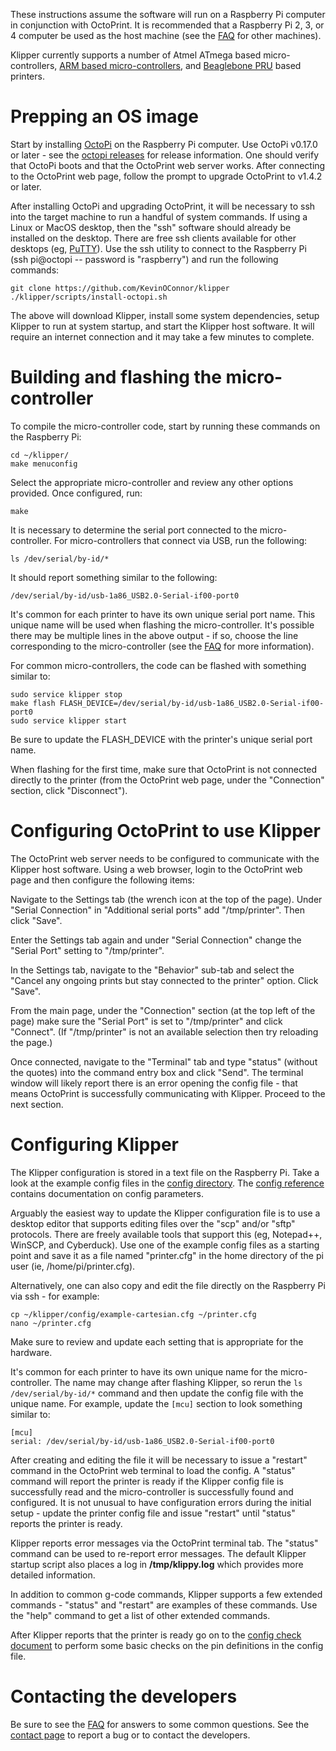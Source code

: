 These instructions assume the software will run on a Raspberry Pi computer in
conjunction with OctoPrint. It is recommended that a Raspberry Pi 2, 3, or 4
computer be used as the host machine (see the
[FAQ](FAQ.md#can-i-run-klipper-on-something-other-than-a-raspberry-pi-3) for
other machines).

Klipper currently supports a number of Atmel ATmega based micro-controllers,
[ARM based micro-controllers](Features.md#step-benchmarks), and
[Beaglebone PRU](beaglebone.md) based printers.

# Prepping an OS image

Start by installing [OctoPi](https://github.com/guysoft/OctoPi) on the Raspberry
Pi computer. Use OctoPi v0.17.0 or later - see the
[octopi releases](https://github.com/guysoft/OctoPi/releases) for release
information. One should verify that OctoPi boots and that the OctoPrint web
server works. After connecting to the OctoPrint web page, follow the prompt to
upgrade OctoPrint to v1.4.2 or later.

After installing OctoPi and upgrading OctoPrint, it will be necessary to ssh
into the target machine to run a handful of system commands. If using a Linux or
MacOS desktop, then the "ssh" software should already be installed on the
desktop. There are free ssh clients available for other desktops (eg,
[PuTTY](https://www.chiark.greenend.org.uk/~sgtatham/putty/)). Use the ssh
utility to connect to the Raspberry Pi (ssh pi@octopi -- password is
"raspberry") and run the following commands:

```
git clone https://github.com/KevinOConnor/klipper
./klipper/scripts/install-octopi.sh
```

The above will download Klipper, install some system dependencies, setup Klipper
to run at system startup, and start the Klipper host software. It will require
an internet connection and it may take a few minutes to complete.

# Building and flashing the micro-controller

To compile the micro-controller code, start by running these commands on the
Raspberry Pi:

```
cd ~/klipper/
make menuconfig
```

Select the appropriate micro-controller and review any other options provided.
Once configured, run:

```
make
```

It is necessary to determine the serial port connected to the micro-controller.
For micro-controllers that connect via USB, run the following:

```
ls /dev/serial/by-id/*
```

It should report something similar to the following:

```
/dev/serial/by-id/usb-1a86_USB2.0-Serial-if00-port0
```

It's common for each printer to have its own unique serial port name. This
unique name will be used when flashing the micro-controller. It's possible there
may be multiple lines in the above output - if so, choose the line corresponding
to the micro-controller (see the [FAQ](FAQ.md#wheres-my-serial-port) for more
information).

For common micro-controllers, the code can be flashed with something similar to:

```
sudo service klipper stop
make flash FLASH_DEVICE=/dev/serial/by-id/usb-1a86_USB2.0-Serial-if00-port0
sudo service klipper start
```

Be sure to update the FLASH_DEVICE with the printer's unique serial port name.

When flashing for the first time, make sure that OctoPrint is not connected
directly to the printer (from the OctoPrint web page, under the "Connection"
section, click "Disconnect").

# Configuring OctoPrint to use Klipper

The OctoPrint web server needs to be configured to communicate with the Klipper
host software. Using a web browser, login to the OctoPrint web page and then
configure the following items:

Navigate to the Settings tab (the wrench icon at the top of the page). Under
"Serial Connection" in "Additional serial ports" add "/tmp/printer". Then click
"Save".

Enter the Settings tab again and under "Serial Connection" change the "Serial
Port" setting to "/tmp/printer".

In the Settings tab, navigate to the "Behavior" sub-tab and select the "Cancel
any ongoing prints but stay connected to the printer" option. Click "Save".

From the main page, under the "Connection" section (at the top left of the page)
make sure the "Serial Port" is set to "/tmp/printer" and click "Connect". (If
"/tmp/printer" is not an available selection then try reloading the page.)

Once connected, navigate to the "Terminal" tab and type "status" (without the
quotes) into the command entry box and click "Send". The terminal window will
likely report there is an error opening the config file - that means OctoPrint
is successfully communicating with Klipper. Proceed to the next section.

# Configuring Klipper

The Klipper configuration is stored in a text file on the Raspberry Pi. Take a
look at the example config files in the [config directory](../config/). The
[config reference](Config_Reference.md) contains documentation on config
parameters.

Arguably the easiest way to update the Klipper configuration file is to use a
desktop editor that supports editing files over the "scp" and/or "sftp"
protocols. There are freely available tools that support this (eg, Notepad++,
WinSCP, and Cyberduck). Use one of the example config files as a starting point
and save it as a file named "printer.cfg" in the home directory of the pi user
(ie, /home/pi/printer.cfg).

Alternatively, one can also copy and edit the file directly on the Raspberry Pi
via ssh - for example:

```
cp ~/klipper/config/example-cartesian.cfg ~/printer.cfg
nano ~/printer.cfg
```

Make sure to review and update each setting that is appropriate for the
hardware.

It's common for each printer to have its own unique name for the
micro-controller. The name may change after flashing Klipper, so rerun the
`ls /dev/serial/by-id/*` command and then update the config file with the unique
name. For example, update the `[mcu]` section to look something similar to:

```
[mcu]
serial: /dev/serial/by-id/usb-1a86_USB2.0-Serial-if00-port0
```

After creating and editing the file it will be necessary to issue a "restart"
command in the OctoPrint web terminal to load the config. A "status" command
will report the printer is ready if the Klipper config file is successfully read
and the micro-controller is successfully found and configured. It is not unusual
to have configuration errors during the initial setup - update the printer
config file and issue "restart" until "status" reports the printer is ready.

Klipper reports error messages via the OctoPrint terminal tab. The "status"
command can be used to re-report error messages. The default Klipper startup
script also places a log in **/tmp/klippy.log** which provides more detailed
information.

In addition to common g-code commands, Klipper supports a few extended commands
\- "status" and "restart" are examples of these commands. Use the "help" command
to get a list of other extended commands.

After Klipper reports that the printer is ready go on to the
[config check document](Config_checks.md) to perform some basic checks on the
pin definitions in the config file.

# Contacting the developers

Be sure to see the [FAQ](FAQ.md) for answers to some common questions. See the
[contact page](Contact.md) to report a bug or to contact the developers.
